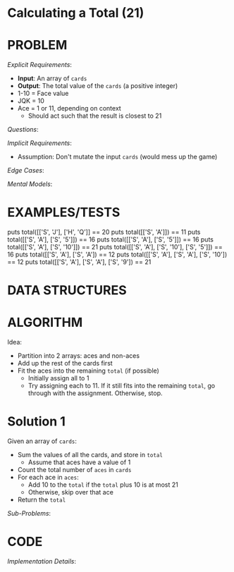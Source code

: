 # Calculating a Total (21)

# PROBLEM

*Explicit Requirements*:
- **Input**: An array of `cards`
- **Output**: The total value of the `cards` (a positive integer)
- 1-10 = Face value
- JQK = 10
- Ace = 1 or 11, depending on context
  - Should act such that the result is closest to 21

*Questions*:


*Implicit Requirements*:
- Assumption: Don't mutate the input `cards` (would mess up the game)

*Edge Cases*:



*Mental Models*:


# EXAMPLES/TESTS

puts total([['S', 'J'], ['H', 'Q']] == 20
puts total([['S', 'A']]) == 11
puts total([['S', 'A'], ['S', '5']]) == 16
puts total([['S', 'A'], ['S', '5']]) == 16
puts total([['S', 'A'], ['S', '10']]) == 21
puts total([['S', 'A'], ['S', '10'], ['S', '5']]) == 16
puts total([['S', 'A'], ['S', 'A']) == 12
puts total([['S', 'A'], ['S', 'A'], ['S', '10']) == 12
puts total([['S', 'A'], ['S', 'A'], ['S', '9']) == 21

# DATA STRUCTURES



# ALGORITHM

Idea:
- Partition into 2 arrays: aces and non-aces
- Add up the rest of the cards first
- Fit the aces into the remaining `total` (if possible)
  - Initially assign all to 1
  - Try assigning each to 11. If it still fits into the remaining `total`, go through with the assignment. Otherwise, stop.

# Solution 1

Given an array of `cards`:
- Sum the values of all the cards, and store in `total`
  - Assume that aces have a value of 1
- Count the total number of `aces` in `cards`
- For each ace in `aces`:
  - Add 10 to the `total` if the `total` plus 10 is at most 21
  - Otherwise, skip over that ace
- Return the `total`
  

*Sub-Problems*:




# CODE

*Implementation Details*: